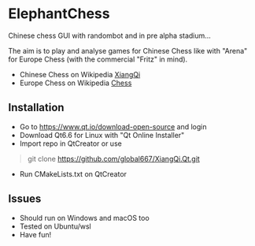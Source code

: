 # ElephantChess
Chinese chess GUI with randombot and in pre alpha stadium...

The aim is to play and analyse games for Chinese Chess like with "Arena" 
for Europe Chess (with the commercial "Fritz" in mind).

- Chinese Chess on Wikipedia <a href="https://en.wikipedia.org/wiki/Xiangqi">XiangQi</a>
- Europe Chess on Wikipedia <a href="https://en.wikipedia.org/wiki/Chess">Chess</a>

## Installation
- Go to https://www.qt.io/download-open-source and login
- Download Qt6.6 for Linux with "Qt Online Installer"
- Import repo in QtCreator or use
> git clone https://github.com/global667/XiangQi.Qt.git
- Run CMakeLists.txt on QtCreator
 
## Issues
- Should run on Windows and macOS too
- Tested on Ubuntu/wsl
- Have fun!

